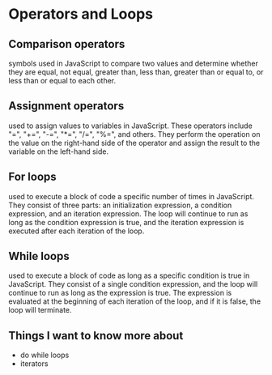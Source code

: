 # Operators and Loops

## Comparison operators 

symbols used in JavaScript to compare two values and determine whether they are equal, not equal, greater than, less than, greater than or equal to, or less than or equal to each other.

## Assignment operators 

used to assign values to variables in JavaScript. These operators include "=", "+=", "-=", "*=", "/=", "%=", and others. They perform the operation on the value on the right-hand side of the operator and assign the result to the variable on the left-hand side.

## For loops 

used to execute a block of code a specific number of times in JavaScript. They consist of three parts: an initialization expression, a condition expression, and an iteration expression. The loop will continue to run as long as the condition expression is true, and the iteration expression is executed after each iteration of the loop.

## While loops 

used to execute a block of code as long as a specific condition is true in JavaScript. They consist of a single condition expression, and the loop will continue to run as long as the expression is true. The expression is evaluated at the beginning of each iteration of the loop, and if it is false, the loop will terminate.

## Things I want to know more about 

* do while loops
* iterators 
